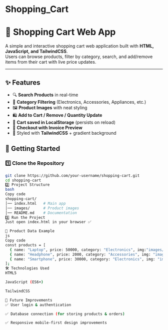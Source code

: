 # Shopping_Cart
# 🛒 Shopping Cart Web App  

A simple and interactive shopping cart web application built with **HTML, JavaScript, and TailwindCSS**.  
Users can browse products, filter by category, search, and add/remove items from their cart with live price updates.  

---

## ✨ Features  
- 🔍 **Search Products** in real-time  
- 📂 **Category Filtering** (Electronics, Accessories, Appliances, etc.)  
- 🖼️ **Product Images** with neat styling  
- 🛍️ **Add to Cart / Remove / Quantity Update**  
- 💾 **Cart saved in LocalStorage** (persists on reload)  
- 🧾 **Checkout with Invoice Preview**  
- 🎨 Styled with **TailwindCSS** + gradient background  


## 🚀 Getting Started  

### 1️⃣ Clone the Repository  
```bash
git clone https://github.com/your-username/shopping-cart.git
cd shopping-cart
2️⃣ Project Structure
bash
Copy code
shopping-cart/
│── index.html   # Main app
│── images/      # Product images
│── README.md    # Documentation
3️⃣ Run the Project
Just open index.html in your browser ✅

📂 Product Data Example
js
Copy code
const products = [ 
  { name: "Laptop", price: 50000, category: "Electronics", img:"images/laptop.jpg" },
  { name: "Headphone", price: 2000, category: "Accessories", img: "images/headphone.jpg" },
  { name: "Smartphone", price: 30000, category: "Electronics", img: "images/iphone.jpg" }
];
🛠️ Technologies Used
HTML5

JavaScript (ES6+)

TailwindCSS

📌 Future Improvements
✅ User login & authentication

✅ Database connection (for storing products & orders)

✅ Responsive mobile-first design improvements
